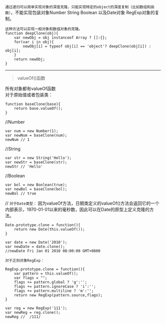 `通过递归可以简单实现对象的深度克隆，只能实现特定的object的深度复制（比如数组和函数）`，不能实现包装对象Number String Boolean 以及Date对象 RegExp对象的复制。

```
这种方法可以实现一般对象和数组对象的克隆。
function deepClone(obj){
    var newObj = obj instanceof Array ? []:{};
    for(var i in obj){
        newObj[i] = typeof obj[i] == 'object'? deepClone(obj[i]) : obj[i];
    }
    return newObj;
}
```
---

> valueOf()函数  

所有对象都有valueOf函数  
对于原始值或者包装类：
```
function baseClone(base){
    return base.valueOf();
}
```

//Number
```
var num = new Number(1);
var newNum = baseClone(num);
newNum // 1
```

//String
```
var str = new String('Hello');
var newStr = baseClone(str);
newStr // 'Hello'
```

//Boolean
```
var bol = new Boolean(true);
var newBol = baseClone(bol);
newBol // true
```

// `对于Date类型：`
因为valueOf方法，日期类定义的valueOf()方法会返回它的一个内部表示，1970-01-01以来的毫秒数，因此可以在Date的原型上定义克隆的方法。
```
Date.prototype.clone = function(){
    return new Date(this.valueOf());
}

var date = new Date('2010');
var newDate = date.clone();
//newDate Fri Jan 01 2010 08:00:00 GMT+0800
```

`对于正则对象RegExp：`
```
RegExp.prototype.clone = function(){
    var pattern = this.valueOf();
    var flags = "";
    flags += pattern.global ? 'g':'';
    flags += pattern.ignoreCase ? 'i':'';
    flags += pattern.multiline ? 'm':'';
    return new RegExp(pattern.source,flags);
}

var reg = new RegExp('111');
var newReg = reg.clone();
newReg //  /111/
```